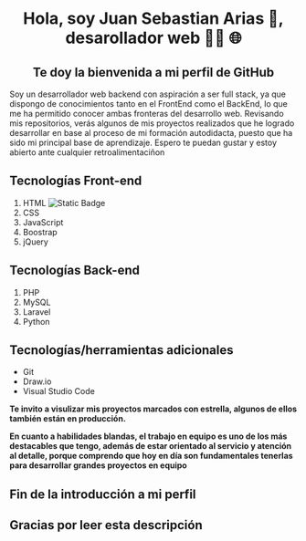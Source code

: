 <h1 sytle="color:white;"align="center">Hola, soy Juan Sebastian Arias 👋, desarollador web 👨‍💻 🌐 </h1>
<h2 align="center">Te doy la bienvenida a mi perfil de GitHub</h2>
<p>
  Soy un desarrollador web backend con aspiración a ser full stack, ya que dispongo de conocimientos tanto en el FrontEnd como el BackEnd, lo que me ha permitido conocer ambas fronteras del desarrollo web. Revisando mis repositorios,   verás algunos de mis proyectos realizados que he logrado desarrollar en base al proceso de mi formación autodidacta, puesto que ha sido mi principal base de aprendizaje. Espero te puedan gustar y estoy abierto ante cualquier retroalimentaciñon
</p>

## Tecnologías Front-end
1. HTML ![Static Badge](https://img.shields.io/badge/HTML-239120?style=for-the-badge&logo=html5&logoColor=white)
2. CSS
3. JavaScript
4. Boostrap
5. jQuery

## Tecnologías Back-end
1. PHP
2. MySQL
3. Laravel
4. Python

## Tecnologías/herramientas adicionales
+ Git
+ Draw.io
+ Visual Studio Code

__Te invito a visulizar mis proyectos marcados con estrella, algunos de ellos también están en producción.__

**En cuanto a habilidades blandas, el trabajo en equipo es uno de los más destacables que tengo, además de estar orientado al servicio y atención al detalle, porque comprendo que hoy en día son fundamentales tenerlas para desarrollar grandes proyectos en equipo**

## Fin de la introducción a mi perfil
## Gracias por leer esta descripción

<!--
**juansedev2/juansedev2** is a ✨ _special_ ✨ repository because its `README.md` (this file) appears on your GitHub profile.

Here are some ideas to get you started:

- 🔭 I’m currently working on ...
- 🌱 I’m currently learning ...
- 👯 I’m looking to collaborate on ...
- 🤔 I’m looking for help with ...
- 💬 Ask me about ...
- 📫 How to reach me: ...
- 😄 Pronouns: ...
- ⚡ Fun fact: ...
-->
